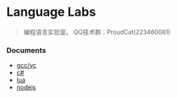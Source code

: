 Language Labs
============

> 编程语言实验室。
> QQ技术群：ProudCat(223460081)

### Documents
* [gcc/vc](./c/README.md)
* [c#](./csharp/README.md)
* [lua](./lua/README.md)
* [nodejs](./nodejs/README.md)

